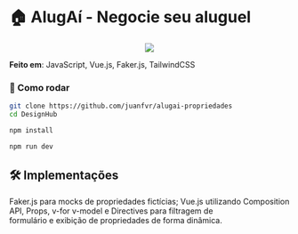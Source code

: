 # 🏠 AlugAí - Negocie seu aluguel

<p align="center">
  <img src="https://github.com/user-attachments/assets/75d78726-c9e5-409d-b971-6326048ed0e5">
</p>

**Feito em**:
JavaScript, Vue.js, Faker.js, TailwindCSS

### 🚀 Como rodar
```bash
git clone https://github.com/juanfvr/alugai-propriedades
cd DesignHub

npm install

npm run dev
```

## 🛠️ Implementações
Faker.js para mocks de propriedades fictícias;
Vue.js utilizando Composition API, Props, v-for v-model e Directives para filtragem de </br> 
formulário e exibição de propriedades de forma dinâmica.
